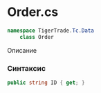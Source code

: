 
# Order.cs
```csharp
namespace TigerTrade.Tc.Data  
    class Order
```

Описание

### Синтаксис
```csharp
public string ID { get; }
```
